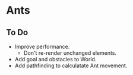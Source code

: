 # Ants

## To Do

* Improve performance.
    * Don't re-render unchanged elements.
* Add goal and obstacles to World.
* Add pathfinding to calculatate Ant movement.
